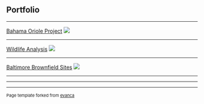 ## Portfolio

---

[Bahama Oriole Project](projects/project1)
<img src="../images/BOP_Poster.png?raw=true"/>

---
[Wildlife Analysis](/projects/project2)
<img src="../images/capstone.PNG?raw=true"/>

---
[Baltimore Brownfield Sites](http://example.com/)
<img src="../images/baltimore.png?raw=true"/>

---


---




---
<p style="font-size:11px">Page template forked from <a href="https://github.com/evanca/quick-portfolio">evanca</a></p>
<!-- Remove above link if you don't want to attibute -->
